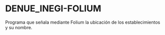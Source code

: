 # DENUE_INEGI-FOLIUM
Programa que señala mediante Folium la ubicación de los establecimientos y su nombre.
